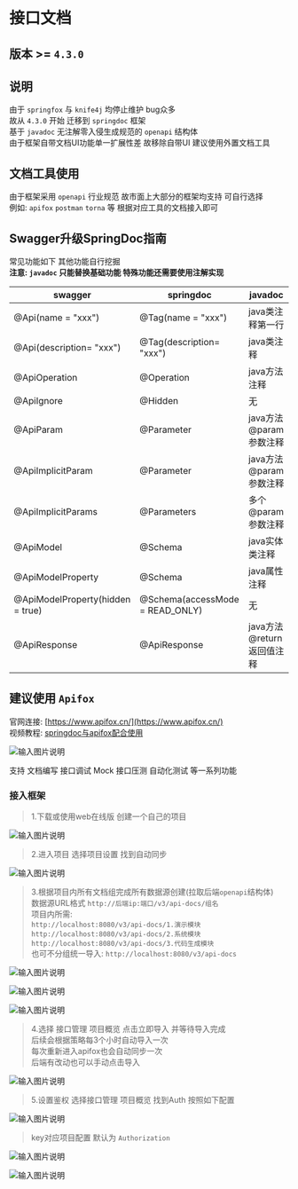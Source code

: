 # 接口文档
## 版本 >= `4.3.0`
## 说明

由于 `springfox` 与 `knife4j` 均停止维护 bug众多 <br>
故从 `4.3.0` 开始 迁移到 `springdoc` 框架 <br>
基于 `javadoc` 无注解零入侵生成规范的 `openapi` 结构体 <br>
由于框架自带文档UI功能单一扩展性差 故移除自带UI 建议使用外置文档工具

## 文档工具使用
由于框架采用 `openapi` 行业规范 故市面上大部分的框架均支持 可自行选择 <br>
例如: `apifox` `postman` `torna` 等 根据对应工具的文档接入即可

## Swagger升级SpringDoc指南

常见功能如下 其他功能自行挖掘 <br>
**注意: `javadoc` 只能替换基础功能 特殊功能还需要使用注解实现**

| swagger                          | springdoc                       | javadoc            |
|----------------------------------|---------------------------------|--------------------|
| @Api(name = "xxx")               | @Tag(name = "xxx")              | java类注释第一行         |
| @Api(description= "xxx")         | @Tag(description= "xxx")        | java类注释            |
| @ApiOperation                    | @Operation                      | java方法注释           | 
| @ApiIgnore                       | @Hidden                         | 无                  | 
| @ApiParam                        | @Parameter                      | java方法@param参数注释   | 
| @ApiImplicitParam                | @Parameter                      | java方法@param参数注释   | 
| @ApiImplicitParams               | @Parameters                     | 多个@param参数注释       | 
| @ApiModel                        | @Schema                         | java实体类注释          | 
| @ApiModelProperty                | @Schema                         | java属性注释           | 
| @ApiModelProperty(hidden = true) | @Schema(accessMode = READ_ONLY) | 无                  | 
| @ApiResponse                     | @ApiResponse                    | java方法@return返回值注释 | 

## 建议使用 `Apifox`

官网连接: [https://www.apifox.cn/](https://www.apifox.cn/) <br>
视频教程: [springdoc与apifox配合使用](https://www.bilibili.com/video/BV1mr4y1j75M?p=8&vd_source=8f52c77be3233dbdd1c5e332d4d45bfb)

![输入图片说明](https://images.gitee.com/uploads/images/2022/0711/154552_59b621ba_1766278.png "屏幕截图.png")

支持 文档编写 接口调试 Mock 接口压测 自动化测试 等一系列功能

### 接入框架

> 1.下载或使用web在线版 创建一个自己的项目

![输入图片说明](https://images.gitee.com/uploads/images/2022/0711/154936_894dc83b_1766278.png "屏幕截图.png")

> 2.进入项目 选择项目设置 找到自动同步

![输入图片说明](https://images.gitee.com/uploads/images/2022/0711/155056_b162fbd6_1766278.png "屏幕截图.png")

> 3.根据项目内所有文档组完成所有数据源创建(拉取后端`openapi`结构体)<br>
数据源URL格式 `http://后端ip:端口/v3/api-docs/组名`<br>
项目内所需:<br>
`http://localhost:8080/v3/api-docs/1.演示模块` <br>
`http://localhost:8080/v3/api-docs/2.系统模块` <br>
`http://localhost:8080/v3/api-docs/3.代码生成模块` <br>
也可不分组统一导入: `http://localhost:8080/v3/api-docs` <br>

![输入图片说明](https://images.gitee.com/uploads/images/2022/0711/155220_58c90baa_1766278.png "屏幕截图.png")

![输入图片说明](https://images.gitee.com/uploads/images/2022/0711/155330_eaefd73f_1766278.png "屏幕截图.png")

![输入图片说明](https://images.gitee.com/uploads/images/2022/0711/155344_cb4358b6_1766278.png "屏幕截图.png")

> 4.选择 接口管理 项目概览 点击立即导入 并等待导入完成<br>
后续会根据策略每3个小时自动导入一次<br>
每次重新进入apifox也会自动同步一次<br>
后端有改动也可以手动点击导入<br>

![输入图片说明](https://images.gitee.com/uploads/images/2022/0711/155524_d2df2401_1766278.png "屏幕截图.png")

> 5.设置鉴权 选择接口管理 项目概览 找到Auth 按照如下配置

![输入图片说明](https://images.gitee.com/uploads/images/2022/0711/155830_746cb333_1766278.png "屏幕截图.png")

> key对应项目配置 默认为 `Authorization`

![输入图片说明](https://images.gitee.com/uploads/images/2022/0711/163618_ed2465d8_1766278.png "屏幕截图.png")

![输入图片说明](https://images.gitee.com/uploads/images/2022/0711/163635_ac81f83e_1766278.png "屏幕截图.png")


